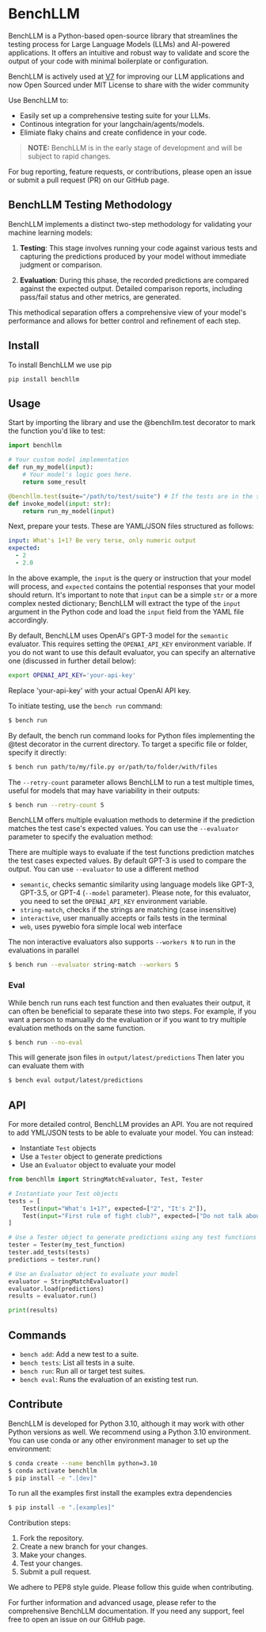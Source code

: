 # BenchLLM

BenchLLM is a Python-based open-source library that streamlines the testing process for Large Language Models (LLMs) and AI-powered applications. It offers an intuitive and robust way to validate and score the output of your code with minimal boilerplate or configuration.

BenchLLM is actively used at [V7](https://www.v7labs.com) for improving our LLM applications and now Open Sourced under MIT License to share with the wider community

Use BenchLLM to:

- Easily set up a comprehensive testing suite for your LLMs.
- Continous integration for your langchain/agents/models.
- Elimiate flaky chains and create confidence in your code.

> **NOTE:** BenchLLM is in the early stage of development and will be subject to rapid changes.

For bug reporting, feature requests, or contributions, please open an issue or submit a pull request (PR) on our GitHub page.

## BenchLLM Testing Methodology

BenchLLM implements a distinct two-step methodology for validating your machine learning models:

1. **Testing**: This stage involves running your code against various tests and capturing the predictions produced by your model without immediate judgment or comparison.

2. **Evaluation**: During this phase, the recorded predictions are compared against the expected output. Detailed comparison reports, including pass/fail status and other metrics, are generated.

This methodical separation offers a comprehensive view of your model's performance and allows for better control and refinement of each step.

## Install

To install BenchLLM we use pip

```
pip install benchllm
```

## Usage

Start by importing the library and use the @benchllm.test decorator to mark the function you'd like to test:

```python
import benchllm

# Your custom model implementation
def run_my_model(input):
    # Your model's logic goes here.
    return some_result

@benchllm.test(suite="/path/to/test/suite") # If the tests are in the same directory, just use @benchllm.test.
def invoke_model(input: str):
    return run_my_model(input)
```

Next, prepare your tests. These are YAML/JSON files structured as follows:

```yml
input: What's 1+1? Be very terse, only numeric output
expected:
  - 2
  - 2.0
```

In the above example, the `input` is the query or instruction that your model will process, and `expected` contains the potential responses that your model should return. It's important to note that `input` can be a simple `str` or a more complex nested dictionary; BenchLLM will extract the type of the `input` argument in the Python code and load the `input` field from the YAML file accordingly.

By default, BenchLLM uses OpenAI's GPT-3 model for the `semantic` evaluator. This requires setting the `OPENAI_API_KEY` environment variable. If you do not want to use this default evaluator, you can specify an alternative one (discussed in further detail below):

```bash
export OPENAI_API_KEY='your-api-key'
```

Replace 'your-api-key' with your actual OpenAI API key.

To initiate testing, use the `bench run` command:

```bash
$ bench run
```

By default, the bench run command looks for Python files implementing the @test decorator in the current directory. To target a specific file or folder, specify it directly:

```bash
$ bench run path/to/my/file.py or/path/to/folder/with/files
```

The `--retry-count` parameter allows BenchLLM to run a test multiple times, useful for models that may have variability in their outputs:

```bash
$ bench run --retry-count 5
```

BenchLLM offers multiple evaluation methods to determine if the prediction matches the test case's expected values. You can use the `--evaluator` parameter to specify the evaluation method:

There are multiple ways to evaluate if the test functions prediction matches the test cases expected values.
By default GPT-3 is used to compare the output. You can use `--evaluator` to use a different method

- `semantic`, checks semantic similarity using language models like GPT-3, GPT-3.5, or GPT-4 (`--model` parameter). Please note, for this evaluator, you need to set the `OPENAI_API_KEY` environment variable.
- `string-match`, checks if the strings are matching (case insensitive)
- `interactive`, user manually accepts or fails tests in the terminal
- `web`, uses pywebio fora simple local web interface

The non interactive evaluators also supports `--workers N` to run in the evaluations in parallel

```bash
$ bench run --evaluator string-match --workers 5
```

### Eval

While bench run runs each test function and then evaluates their output, it can often be beneficial to separate these into two steps. For example, if you want a person to manually do the evaluation or if you want to try multiple evaluation methods on the same function.

```bash
$ bench run --no-eval
```

This will generate json files in `output/latest/predictions`
Then later you can evaluate them with

```bash
$ bench eval output/latest/predictions
```

## API

For more detailed control, BenchLLM provides an API.
You are not required to add YML/JSON tests to be able to evaluate your model.
You can instead:

- Instantiate `Test` objects
- Use a `Tester` object to generate predictions
- Use an `Evaluator` object to evaluate your model

```python
from benchllm import StringMatchEvaluator, Test, Tester

# Instantiate your Test objects
tests = [
    Test(input="What's 1+1?", expected=["2", "It's 2"]),
    Test(input="First rule of fight club?", expected=["Do not talk about fight club"]),
]

# Use a Tester object to generate predictions using any test functions
tester = Tester(my_test_function)
tester.add_tests(tests)
predictions = tester.run()

# Use an Evaluator object to evaluate your model
evaluator = StringMatchEvaluator()
evaluator.load(predictions)
results = evaluator.run()

print(results)
```

## Commands

- `bench add`: Add a new test to a suite.
- `bench tests`: List all tests in a suite.
- `bench run`: Run all or target test suites.
- `bench eval`: Runs the evaluation of an existing test run.

## Contribute

BenchLLM is developed for Python 3.10, although it may work with other Python versions as well. We recommend using a Python 3.10 environment. You can use conda or any other environment manager to set up the environment:

```bash
$ conda create --name benchllm python=3.10
$ conda activate benchllm
$ pip install -e ".[dev]"
```

To run all the examples first install the examples extra dependencies

```bash
$ pip install -e ".[examples]"
```

Contribution steps:

1. Fork the repository.
2. Create a new branch for your changes.
3. Make your changes.
4. Test your changes.
5. Submit a pull request.

We adhere to PEP8 style guide. Please follow this guide when contributing.

For further information and advanced usage, please refer to the comprehensive BenchLLM documentation. If you need any support, feel free to open an issue on our GitHub page.

